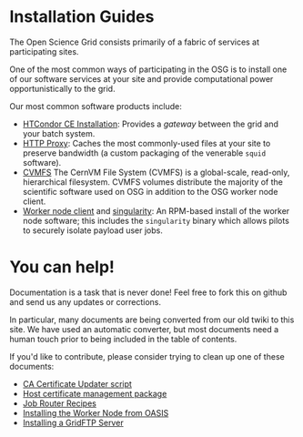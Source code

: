 Installation Guides
===================

The Open Science Grid consists primarily of a fabric of services at
participating sites.

One of the most common ways of participating in the OSG is to install
one of our software services at your site and provide computational
power opportunistically to the grid.

Our most common software products include:

* [HTCondor CE Installation](compute-element/install-htcondor-ce.md): Provides a _gateway_
  between the grid and your batch system.
* [HTTP Proxy](data/frontier-squid.md): Caches the most commonly-used files at your
  site to preserve bandwidth (a custom packaging of the venerable `squid` software).
* [CVMFS](worker-node/cvmfs.md) The CernVM File System (CVMFS) is a global-scale, read-only,
  hierarchical filesystem.  CVMFS volumes distribute the majority of the scientific
  software used on OSG in addition to the OSG worker node client.
* [Worker node client](worker-node/wn.md) and [singularity](worker-node/singularity.md): An RPM-based install
  of the worker node software; this includes the `singularity` binary which allows pilots to securely isolate payload user jobs.


You can help!
=============

Documentation is a task that is never done!  Feel free to fork this on github and
send us any updates or corrections.

In particular, many documents are being converted from our old twiki to this site.
We have used an automatic converter, but most documents need a human touch prior
to being included in the table of contents.

If you'd like to contribute, please consider trying to clean up one of these
documents:

* [CA Certificate Updater script](common/ca_updater.md)
* [Host certificate management package](common/cert_scripts.md)
* [Job Router Recipes](compute-element/job_router.md)
* [Installing the Worker Node from OASIS](worker-node/wn-oasis.md)
* [Installing a GridFTP Server](data/gridftp.md)

